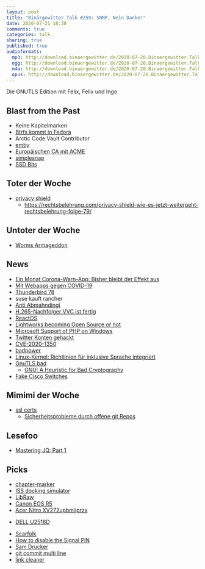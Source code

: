 ```yaml
---
layout: post
title: "Binärgewitter Talk #259: SNMP, Nein Danke!"
date: 2020-07-21 16:30
comments: true
categories: talk
sharing: true
published: true
audioformats:
  mp3: http://download.binaergewitter.de/2020-07-20.Binaergewitter.Talk.259.mp3
  ogg: http://download.binaergewitter.de/2020-07-20.Binaergewitter.Talk.259.ogg
  m4a: http://download.binaergewitter.de/2020-07-20.Binaergewitter.Talk.259.m4a
  opus: http://download.binaergewitter.de/2020-07-20.Binaergewitter.Talk.259.opus
---
```

Die GNUTLS Edition mit Felix, Felix und Ingo

## Blast from the Past
- Keine Kapitelmarken
- [Btrfs kommt in Fedora]( https://www.phoronix.com/scan.php?page=news_item&px=Fedora-33-Btrfs-Desktop-Approve )
- Arctic Code Vault Contributor
- [emby](https://emby.media/)
- [Europäischen CA mit ACME](https://www.buypass.com/ssl/products/acme)
- [simplesnap](https://github.com/jgoerzen/simplesnap)
- [SSD Bits]( http://blog.binaergewitter.de/2020/07/07/binaergewitter-talk-number-258-linus-auf-dem-desktop/#isso-1776 )

## Toter der Woche
- [privacy shield]( https://netzpolitik.org/2020/datentransfers-eu-gericht-zerschlaegt-privacy-shield/ )
  * https://rechtsbelehrung.com/privacy-shield-wie-es-jetzt-weitergeht-rechtsbelehrung-folge-79/

## Untoter der Woche
- [Worms Armageddon]( https://www.heise.de/news/Worms-Armageddon-Neues-Update-21-Jahre-nach-Release-4848029.html )

## News

- [Ein Monat Corona-Warn-App: Bisher bleibt der Effekt aus](https://www.heise.de/news/Ein-Monat-Corona-Warn-App-Bisher-bleibt-der-Effekt-aus-4846827.html )
- [Mit Webapps gegen COVID-19](https://modzero.com/modlog/archives/2020/07/06/mit_webapps_gegen_covid-19/index.html)
- [Thunderbird 78](https://blog.thunderbird.net/2020/07/whats-new-in-thunderbird-78/)
- suse kauft rancher
- [Anti Abmahndingi]( https://www.heise.de/news/DSGVO-Co-Koalition-einigt-sich-auf-Gesetz-gegen-Abmahnmissbrauch-4843676.html )
- [H.265-Nachfolger VVC ist fertig](https://www.golem.de/news/videocodec-h-265-nachfolger-vvc-ist-fertig-2007-149477.html)
- [ReactOS]( https://www.theregister.com/2020/07/16/reactos_project_milestone/ )
- [Lightworks becoming Open Source or not](https://www.lwks.com/index.php?option=com_kunena&func=view&catid=20&id=221858&Itemid=81#222135 )
- [Microsoft Support of PHP on Windows](https://externals.io/message/110907 )
- [Twitter Konten gehackt]( https://www.heise.de/news/Bitcoin-Betrugswelle-Twitter-bestaetigt-unbefugten-Zugriff-auf-45-Nutzerkonten-4847104.html )
- [CVE-2020-1350]( https://blog.zsec.uk/cve-2020-1350-research/ )
- [badpower]( https://tech.slashdot.org/story/20/07/20/1624200/badpower-attack-corrupts-fast-chargers-to-melt-or-set-your-device-on-fire )
- [Linux-Kernel: Richtlinien für inklusive Sprache integriert](https://www.heise.de/news/Linux-Kernel-Richtlinien-fuer-inklusive-Sprache-integriert-4841600.html )
- [GnuTLS bad]( https://www.theregister.com/2020/06/10/gnutls_patches_security_hole/ )
  * [GNU: A Heuristic for Bad Cryptography](https://soatok.blog/2020/07/08/gnu-a-heuristic-for-bad-cryptography/ )
- [Fake Cisco Switches]( https://www.servethehome.com/fake-cisco-switches-in-the-supply-chain-uncovered/ )


## Mimimi der Woche
- [ssl certs](https://twitter.com/HorayNarea/status/1285096137830150144 )
  * [Sicherheitsprobleme durch offene git Repos](https://www.heise.de/ct/artikel/Massive-Sicherheitsprobleme-durch-offene-Git-Repositorys-4795181.html )

## Lesefoo
- [Mastering JQ: Part 1](https://codefaster.substack.com/p/mastering-jq-part-1-59c )


## Picks
- [chapter-marker]( https://github.com/makefu/chapter-marker )
- [ISS docking simulator](https://iss-sim.spacex.com/ )
- [LibRaw](https://github.com/LibRaw/LibRaw )
- [Canon EOS R5](https://www.kenrockwell.com/canon/eos-r/r5.htm )
- [Acer Nitro XV272upbmiiprzx]( https://www.notebooksbilliger.de/tft+monitore/acer+nitro+xv272upbmiiprzx+429492/action/productpopup/location/product/is_student_product/0 )
 * [DELL U2518D]( https://amzn.to/32GsHtK )
- [Scarfolk]( https://scarfolk.blogspot.com/2013/05/the-dont-campaign-and-kak-1973.html )
- [How to disable the Signal PIN](https://chaos.social/@infosechandbook/104488470835260293)
- [Sam Drucker](https://github.com/dlangille/SamDrucker)
- [git commit multi line](https://twitter.com/stefanjudis/status/1280762105109544960)
- [link cleaner]( https://addons.mozilla.org/en-US/firefox/addon/link-cleaner/ )
